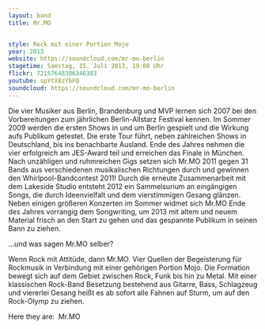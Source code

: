 ```yaml
---
layout: band
title: Mr.MO


style: Rock mit einer Portion Mojo
year: 2013
website: https://soundcloud.com/mr-mo-berlin
stagetime: Samstag, 15. Juli 2013, 19:00 Uhr
flickr: 72157648306346383
youtube: spYtX8zYbFQ
soundcloud: https://soundcloud.com/mr-mo-berlin
---
```

Die vier Musiker aus Berlin, Brandenburg und MVP lernen sich 2007 bei den Vorbereitungen zum jährlichen Berlin-Allstarz Festival kennen.
Im Sommer 2009 werden die ersten Shows in und um Berlin gespielt und die Wirkung aufs Publikum getestet.
Die erste Tour führt, neben zahlreichen Shows in Deutschland, bis ins benachbarte Ausland. Ende des Jahres nehmen die vier erfolgreich am JES-Award teil und erreichen das Finale in München.
Nach unzähligen und ruhmreichen Gigs setzen sich Mr.MO 2011 gegen 31 Bands aus verschiedenen musikalischen Richtungen durch und gewinnen den Whirlpool-Bandcontest 2011!
Durch die erneute Zusammenarbeit mit dem Lakeside Studio entsteht 2012 ein Sammelsurium an eingängigen Songs, die durch Ideenvielfalt und dem vierstimmigen Gesang glänzen. Neben einigen größeren Konzerten im Sommer widmet sich Mr.MO Ende des Jahres vorrangig dem Songwriting, um 2013 mit altem und neuem Material frisch an den Start zu gehen und das gespannte Publikum in seinen Bann zu ziehen.

...und was sagen Mr.MO selber?

Wenn Rock mit Attitüde, dann Mr.MO.
Vier Quellen der Begeisterung für Rockmusik in Verbindung mit einer gehörigen Portion Mojo. Die Formation bewegt sich auf dem Gebiet zwischen Rock, Funk bis hin zu Metal.
Mit einer klassischen Rock-Band Besetzung bestehend aus Gitarre, Bass, Schlagzeug und viererlei Gesang heißt es ab sofort alle Fahnen auf Sturm, um auf den Rock-Olymp zu ziehen.

Here they are:  Mr.MO
